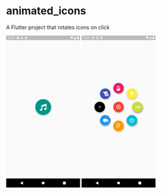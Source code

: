 # animated_icons

A Flutter project that rotates icons on click

<p float="left">
  <img src="images/home.png" width="200" />
  <img src="images/display.png" width="200" />
</p>

